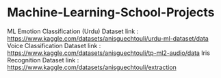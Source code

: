 # Machine-Learning-School-Projects

ML Emotion Classification (Urdu) Dataset link : https://www.kaggle.com/datasets/anisguechtouli/urdu-ml-dataset/data
Voice Classification Dataset link : https://www.kaggle.com/datasets/anisguechtouli/tp-ml2-audio/data
Iris Recognition Dataset link : https://www.kaggle.com/datasets/anisguechtouli/extraction
